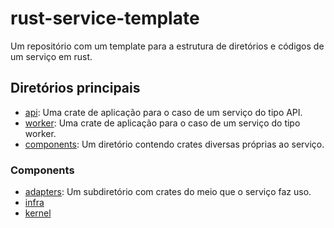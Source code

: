 # rust-service-template

Um repositório com um template para a estrutura de diretórios e códigos
de um serviço em rust.

## Diretórios principais

* [api](api): Uma crate de aplicação para o caso de um serviço do tipo API.
* [worker](worker): Uma crate de aplicação para o caso de um serviço do tipo worker.
* [components](components): Um diretório contendo crates diversas próprias ao serviço.

### Components

* [adapters](components/adapters): Um subdiretório com crates do meio que o serviço faz uso.
* [infra](components/infra)
* [kernel](components/kernel)
